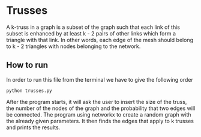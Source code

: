 # Trusses
A k-truss in a graph is a subset of the graph such that each link of this subset is enhanced by at least k - 2 pairs of other links which form a triangle with that link. In other words, each edge of the mesh should belong to k - 2 triangles with nodes belonging to the network.


## How to run
In order to run this file from the terminal we have to give the following order

```
python trusses.py
```

After the program starts, it will ask the user to insert the size of the truss, the number of the nodes of the graph and the probability that two edges will be connected. The program using networkx to create a random graph with the already given parameters. It then finds the edges that apply to k trusses and prints the results.
